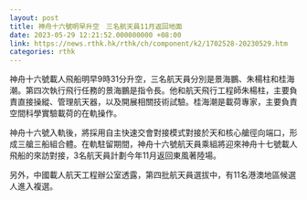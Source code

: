 ```yaml
---
layout: post
title: 神舟十六號明早升空　三名航天員11月返回地面
date: 2023-05-29 12:21:52.000000000 +08:00
link: https://news.rthk.hk/rthk/ch/component/k2/1702528-20230529.htm
categories: rthk
---
```


神舟十六號載人飛船明早9時31分升空，三名航天員分別是景海鵬、朱楊柱和桂海潮。第四次執行飛行任務的景海鵬是指令長。他和航天飛行工程師朱楊柱，主要負責直接操縱、管理航天器，以及開展相關技術試驗。桂海潮是載荷專家，主要負責空間科學實驗載荷的在軌操作。

神舟十六號入軌後，將採用自主快速交會對接模式對接於天和核心艙徑向端口，形成三艙三船組合體。在軌駐留期間，神舟十六號航天員乘組將迎來神舟十七號載人飛船的來訪對接，3名航天員計劃今年11月返回東風著陸場。

另外，中國載人航天工程辦公室透露，第四批航天員選拔中，有11名港澳地區候選人進入複選。

